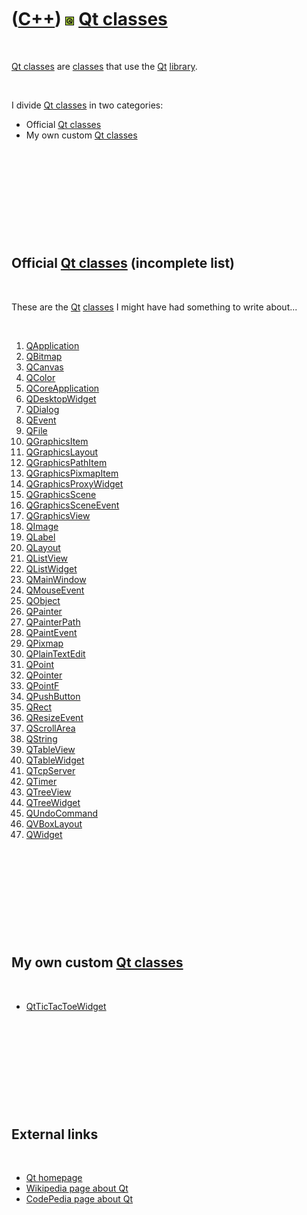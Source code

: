 



 

 

 

 

 

([C++](Cpp.md)) ![Qt](PicQt.png) [Qt classes](CppQtClass.md)
==============================================================

 

[Qt classes](CppQtClass.md) are [classes](CppClass.md) that use the
[Qt](CppQt.md) [library](CppLibrary.md).

 

I divide [Qt classes](CppQtClass.md) in two categories:

-   Official [Qt classes](CppQtClass.md)
-   My own custom [Qt classes](CppQtClass.md)

 

 

 

 

 

Official [Qt classes](CppQtClass.md) (incomplete list)
-------------------------------------------------------

 

These are the [Qt](CppQt.md) [classes](CppClass.md) I might have had
something to write about...

 

1.  [QApplication](CppQApplication.md)
2.  [QBitmap](CppQBitmap.md)
3.  [QCanvas](CppQCanvas.md)
4.  [QColor](CppQColor.md)
5.  [QCoreApplication](CppQCoreApplication.md)
6.  [QDesktopWidget](CppQDesktopWidget.md)
7.  [QDialog](CppQDialog.md)
8.  [QEvent](CppQEvent.md)
9.  [QFile](CppQFile.md)
10. [QGraphicsItem](CppQGraphicsItem.md)
11. [QGraphicsLayout](CppQGraphicsLayout.md)
12. [QGraphicsPathItem](CppQGraphicsPathItem.md)
13. [QGraphicsPixmapItem](CppQGraphicsPixmapItem.md)
14. [QGraphicsProxyWidget](CppQGraphicsProxyWidget.md)
15. [QGraphicsScene](CppQGraphicsScene.md)
16. [QGraphicsSceneEvent](CppQGraphicsSceneEvent.md)
17. [QGraphicsView](CppQGraphicsView.md)
18. [QImage](CppQImage.md)
19. [QLabel](CppQLabel.md)
20. [QLayout](CppQLayout.md)
21. [QListView](CppQLayout.md)
22. [QListWidget](CppQLayout.md)
23. [QMainWindow](CppQMainWindow.md)
24. [QMouseEvent](CppQMouseEvent.md)
25. [QObject](CppQObject.md)
26. [QPainter](CppQPainter.md)
27. [QPainterPath](CppQPainterPath.md)
28. [QPaintEvent](CppQPaintEvent.md)
29. [QPixmap](CppQPixmap.md)
30. [QPlainTextEdit](CppQPlainTextEdit.md)
31. [QPoint](CppQPoint.md)
32. [QPointer](CppQPointer.md)
33. [QPointF](CppQPointF.md)
34. [QPushButton](CppQPushButton.md)
35. [QRect](CppQRect.md)
36. [QResizeEvent](CppQResizeEvent.md)
37. [QScrollArea](CppQScrollArea.md)
38. [QString](CppQString.md)
39. [QTableView](CppQTableView.md)
40. [QTableWidget](CppQTableWidget.md)
41. [QTcpServer](CppQTcpServer.md)
42. [QTimer](CppQTimer.md)
43. [QTreeView](CppQTreeView.md)
44. [QTreeWidget](CppQTreeWidget.md)
45. [QUndoCommand](CppQUndoCommand.md)
46. [QVBoxLayout](CppQVBoxLayout.md)
47. [QWidget](CppQWidget.md)

 

 

 

 

 

My own custom [Qt classes](CppQtClass.md)
------------------------------------------

 

-   [QtTicTacToeWidget](CppQtTicTacToeWidget.md)

 

 

 

 

 

External links
--------------

 

-   [Qt homepage](http://qt.nokia.com/products)
-   [Wikipedia page about
    Qt](http://en.wikipedia.org/wiki/Qt_%28framework%29)
-   [CodePedia page about Qt](http://codepedia.com/CppQt)

 

 

 

 

 





 



